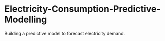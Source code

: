 # Electricity-Consumption-Predictive-Modelling
Building a predictive model to forecast electricity demand.
